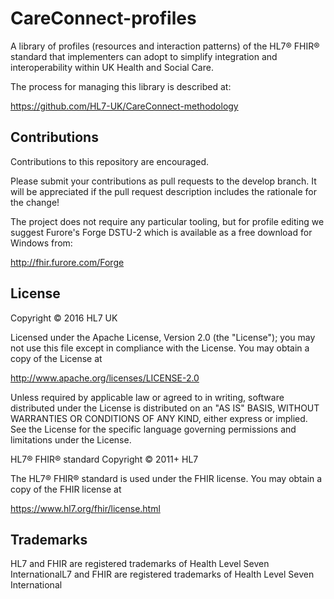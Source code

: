 # CareConnect-profiles

A library of profiles (resources and interaction patterns) of the HL7® FHIR® standard that implementers can adopt to simplify integration and interoperability within UK Health and Social Care.

The process for managing this library is described at:

https://github.com/HL7-UK/CareConnect-methodology

## Contributions
Contributions to this repository are encouraged.

Please submit your contributions as pull requests to the develop branch. It will be appreciated if the pull request description includes the rationale for the change!

The project does not require any particular tooling, but for profile editing we suggest Furore's Forge DSTU-2 which is available as a free download for Windows from:

http://fhir.furore.com/Forge

## License
Copyright © 2016 HL7 UK

Licensed under the Apache License, Version 2.0 (the "License");
you may not use this file except in compliance with the License.
You may obtain a copy of the License at

http://www.apache.org/licenses/LICENSE-2.0

Unless required by applicable law or agreed to in writing, software
distributed under the License is distributed on an "AS IS" BASIS,
WITHOUT WARRANTIES OR CONDITIONS OF ANY KIND, either express or implied.
See the License for the specific language governing permissions and
limitations under the License.

HL7® FHIR® standard Copyright © 2011+ HL7

The HL7® FHIR® standard is used under the FHIR license. You may obtain
a copy of the FHIR license at

https://www.hl7.org/fhir/license.html

## Trademarks
HL7 and FHIR are registered trademarks of Health Level Seven InternationalL7 and FHIR are registered trademarks of Health Level Seven International
